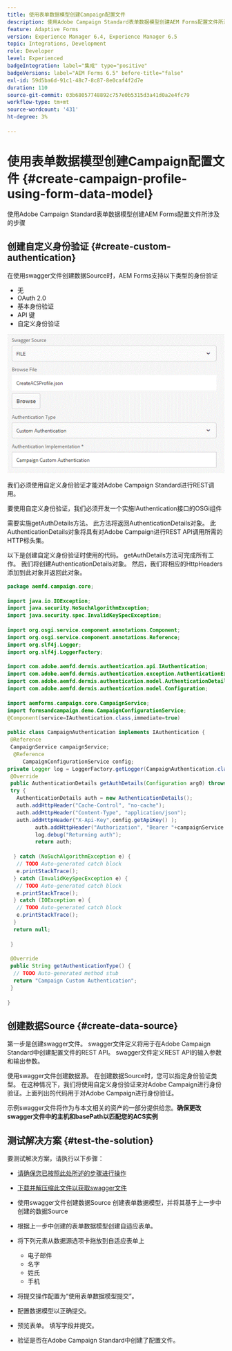 ```yaml
---
title: 使用表单数据模型创建Campaign配置文件
description: 使用Adobe Campaign Standard表单数据模型创建AEM Forms配置文件所涉及的步骤
feature: Adaptive Forms
version: Experience Manager 6.4, Experience Manager 6.5
topic: Integrations, Development
role: Developer
level: Experienced
badgeIntegration: label="集成" type="positive"
badgeVersions: label="AEM Forms 6.5" before-title="false"
exl-id: 59d5ba6d-91c1-48c7-8c87-8e0caf4f2d7e
duration: 110
source-git-commit: 03b68057748892c757e0b5315d3a41d0a2e4fc79
workflow-type: tm+mt
source-wordcount: '431'
ht-degree: 3%

---
```


# 使用表单数据模型创建Campaign配置文件 {#create-campaign-profile-using-form-data-model}

使用Adobe Campaign Standard表单数据模型创建AEM Forms配置文件所涉及的步骤

## 创建自定义身份验证 {#create-custom-authentication}

在使用swagger文件创建数据Source时，AEM Forms支持以下类型的身份验证

* 无
* OAuth 2.0
* 基本身份验证
* API 键
* 自定义身份验证

![campaiingfdm](assets/campaignfdm.gif)

我们必须使用自定义身份验证才能对Adobe Campaign Standard进行REST调用。

要使用自定义身份验证，我们必须开发一个实施IAuthentication接口的OSGi组件

需要实施getAuthDetails方法。 此方法将返回AuthenticationDetails对象。 此AuthenticationDetails对象将具有对Adobe Campaign进行REST API调用所需的HTTP标头集。

以下是创建自定义身份验证时使用的代码。 getAuthDetails方法可完成所有工作。 我们将创建AuthenticationDetails对象。 然后，我们将相应的HttpHeaders添加到此对象并返回此对象。

```java
package aemfd.campaign.core;

import java.io.IOException;
import java.security.NoSuchAlgorithmException;
import java.security.spec.InvalidKeySpecException;

import org.osgi.service.component.annotations.Component;
import org.osgi.service.component.annotations.Reference;
import org.slf4j.Logger;
import org.slf4j.LoggerFactory;

import com.adobe.aemfd.dermis.authentication.api.IAuthentication;
import com.adobe.aemfd.dermis.authentication.exception.AuthenticationException;
import com.adobe.aemfd.dermis.authentication.model.AuthenticationDetails;
import com.adobe.aemfd.dermis.authentication.model.Configuration;

import aemforms.campaign.core.CampaignService;
import formsandcampaign.demo.CampaignConfigurationService;
@Component(service=IAuthentication.class,immediate=true)

public class CampaignAuthentication implements IAuthentication {
 @Reference
 CampaignService campaignService;
  @Reference
     CampaignConfigurationService config;
private Logger log = LoggerFactory.getLogger(CampaignAuthentication.class);
 @Override
 public AuthenticationDetails getAuthDetails(Configuration arg0) throws AuthenticationException {
 try {
   AuthenticationDetails auth = new AuthenticationDetails();
   auth.addHttpHeader("Cache-Control", "no-cache");
   auth.addHttpHeader("Content-Type", "application/json");
   auth.addHttpHeader("X-Api-Key",config.getApiKey() );
         auth.addHttpHeader("Authorization", "Bearer "+campaignService.getAccessToken());
         log.debug("Returning auth");
         return auth;
   
  } catch (NoSuchAlgorithmException e) {
   // TODO Auto-generated catch block
   e.printStackTrace();
  } catch (InvalidKeySpecException e) {
   // TODO Auto-generated catch block
   e.printStackTrace();
  } catch (IOException e) {
   // TODO Auto-generated catch block
   e.printStackTrace();
  }
  return null;
  
 }

 @Override
 public String getAuthenticationType() {
  // TODO Auto-generated method stub
  return "Campaign Custom Authentication";
 }

}
```

## 创建数据Source {#create-data-source}

第一步是创建swagger文件。 swagger文件定义将用于在Adobe Campaign Standard中创建配置文件的REST API。 swagger文件定义REST API的输入参数和输出参数。

使用swagger文件创建数据源。 在创建数据Source时，您可以指定身份验证类型。 在这种情况下，我们将使用自定义身份验证来对Adobe Campaign进行身份验证。上面列出的代码用于对Adobe Campaign进行身份验证。

示例swagger文件将作为与本文相关的资产的一部分提供给您。**确保更改swagger文件中的主机和basePath以匹配您的ACS实例**

## 测试解决方案 {#test-the-solution}

要测试解决方案，请执行以下步骤：
* [请确保您已按照此处所述的步骤进行操作](aem-forms-with-campaign-standard-getting-started-tutorial.md)
* [下载并解压缩此文件以获取swagger文件](assets/create-acs-profile-swagger-file.zip)
* 使用swagger文件创建数据Source
创建表单数据模型，并将其基于上一步中创建的数据Source
* 根据上一步中创建的表单数据模型创建自适应表单。
* 将下列元素从数据源选项卡拖放到自适应表单上

   * 电子邮件
   * 名字
   * 姓氏
   * 手机

* 将提交操作配置为“使用表单数据模型提交”。
* 配置数据模型以正确提交。
* 预览表单。 填写字段并提交。
* 验证是否在Adobe Campaign Standard中创建了配置文件。
